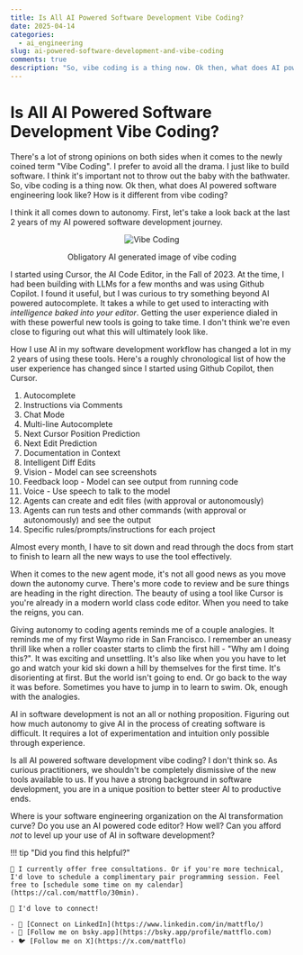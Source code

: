 ```yaml
---
title: Is All AI Powered Software Development Vibe Coding?
date: 2025-04-14
categories:
  - ai_engineering
slug: ai-powered-software-development-and-vibe-coding
comments: true
description: "So, vibe coding is a thing now. Ok then, what does AI powered software engineering look like? How is it different from vibe coding?"
---
```

# Is All AI Powered Software Development Vibe Coding?

There's a lot of strong opinions on both sides when it comes to the newly coined term "Vibe Coding". I prefer to avoid all the drama. I just like to build software. I think it's important not to throw out the baby with the bathwater. So, vibe coding is a thing now. Ok then, what does AI powered software engineering look like? How is it different from vibe coding?

I think it all comes down to autonomy. First, let's take a look back at the last 2 years of my AI powered software development journey.


<figure>
<p align="center">
  <img src="/images/vibecoding_512px.png" alt="Vibe Coding">
</p>
<figcaption style="text-align: center">Obligatory AI generated image of vibe coding</figcaption>
</figure>

<!-- more -->

I started using Cursor, the AI Code Editor, in the Fall of 2023. At the time, I had been building with LLMs for a few months and was using Github Copilot. I found it useful, but I was curious to try something beyond AI powered autocomplete. It takes a while to get used to interacting with *intelligence baked into your editor*. Getting the user experience dialed in with these powerful new tools is going to take time. I don't think we're even close to figuring out what this will ultimately look like.

How I use AI in my software development workflow has changed a lot in my 2 years of using these tools. Here's a roughly chronological list of how the user experience has changed since I started using Github Copilot, then Cursor.

1. Autocomplete
2. Instructions via Comments
3. Chat Mode
4. Multi-line Autocomplete
5. Next Cursor Position Prediction
6. Next Edit Prediction
7. Documentation in Context
8. Intelligent Diff Edits
9. Vision - Model can see screenshots
10. Feedback loop - Model can see output from running code
11. Voice - Use speech to talk to the model
12. Agents can create and edit files (with approval or autonomously)
13. Agents can run tests and other commands (with approval or autonomously) and see the output 
14. Specific rules/prompts/instructions for each project

Almost every month, I have to sit down and read through the docs from start to finish to learn all the new ways to use the tool effectively. 

When it comes to the new agent mode, it's not all good news as you move down the autonomy curve. There's more code to review and be sure things are heading in the right direction. The beauty of using a tool like Cursor is you're already in a modern world class code editor. When you need to take the reigns, you can. 

Giving autonomy to coding agents reminds me of a couple analogies. It reminds me of my first Waymo ride in San Francisco. I remember an uneasy thrill like when a roller coaster starts to climb the first hill - "Why am I doing this?". It was exciting and unsettling. It's also like when you you have to let go and watch your kid ski down a hill by themselves for the first time. It's disorienting at first. But the world isn't going to end. Or go back to the way it was before. Sometimes you have to jump in to learn to swim. Ok, enough with the analogies.

AI in software development is not an all or nothing proposition. Figuring out how much autonomy to give AI in the process of creating software is difficult. It requires a lot of experimentation and intuition only possible through experience. 

Is all AI powered software development vibe coding? I don't think so. As curious practitioners, we shouldn't be completely dismissive of the new tools available to us. If you have a strong background in software development, you are in a unique position to better steer AI to productive ends.

Where is your software engineering organization on the AI transformation curve? Do you use an AI powered code editor? How well? Can you afford _not_ to level up your use of AI in software development?

!!! tip "Did you find this helpful?"

    📅 I currently offer free consultations. Or if you're more technical, I'd love to schedule a complimentary pair programming session. Feel free to [schedule some time on my calendar](https://cal.com/mattflo/30min).

    🤝 I'd love to connect!

    - 👔 [Connect on LinkedIn](https://www.linkedin.com/in/mattflo/)
    - 🌟 [Follow me on bsky.app](https://bsky.app/profile/mattflo.com)
    - 🐦 [Follow me on X](https://x.com/mattflo)